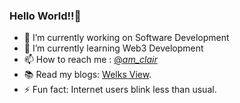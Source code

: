 ### Hello World!!👋
- 🔭 I’m currently working on Software Development
- 🌱 I’m currently learning Web3 Development
- 📫 How to reach me : [@_am_clair_](https://www.instagram.com/_am_clair_/)
- 📚 Read my blogs: [Welks View](medium.com/@clairwelk19).
- ⚡ Fun fact: Internet users blink less than usual.


<!--
**theeditor-19/theeditor-19** is a ✨ _special_ ✨ repository because its `README.md` (this file) appears on your GitHub profile.

Here are some ideas to get you started:

- 
- 🌱 I’m currently learning ...
- 👯 I’m looking to collaborate on ...
- 🤔 I’m looking for help with ...
- 💬 Ask me about ...
- 📫 How to reach me: ...
- 🎯 Portfolio site: [Portfolio](https://harshkumarkhatri.github.io/Portfolio-Site/index.html).
- 😄 Pronouns: ...
- ⚡ Fun fact: ...
-->
